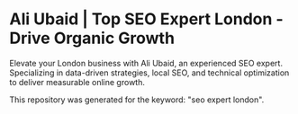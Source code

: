 # Ali Ubaid | Top SEO Expert London - Drive Organic Growth

Elevate your London business with Ali Ubaid, an experienced SEO expert. Specializing in data-driven strategies, local SEO, and technical optimization to deliver measurable online growth.

This repository was generated for the keyword: "seo expert london".